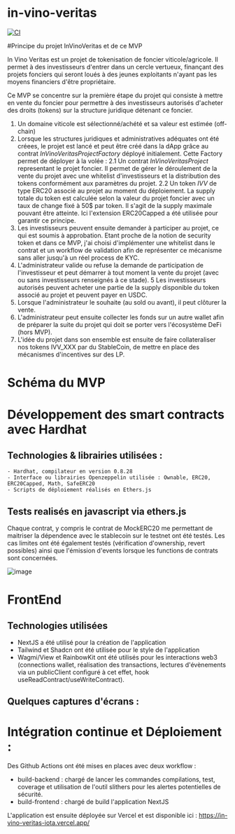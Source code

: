# in-vino-veritas

[![CI](https://github.com/fr4nckr/in-vino-veritas/actions/workflows/workflow.yml/badge.svg)](https://github.com/fr4nckr/in-vino-veritas/actions/workflows/workflow.yml)


#Principe du projet InVinoVeritas et de ce MVP

In Vino Veritas est un projet de tokenisation de foncier viticole/agricole. Il permet à des investisseurs d'entrer dans un cercle vertueux, finançant des projets fonciers qui seront loués à des jeunes exploitants n'ayant pas les moyens financiers d'être propriétaire.

Ce MVP se concentre sur la première étape du projet qui consiste à mettre en vente du foncier pour permettre à des investisseurs autorisés d'acheter des droits (tokens) sur la structure juridique détenant ce foncier.

1. Un domaine viticole est sélectionné/achété et sa valeur est estimée (off-chain)
2. Lorsque les structures juridiques et administratives adéquates ont été créees, le projet est lancé et peut être créé dans la dApp grâce au contrat *InVinoVeritasProjectFactory* déployé initialement. Cette Factory permet de déployer à la volée : 
    2.1 Un contrat *InVinoVeritasProject* representant le projet foncier. Il permet  de gérer le déroulement de la vente du projet avec une whitelist d'investisseurs et la distribution des tokens conformément aux paramètres du projet. 
    2.2 Un token *IVV* de type ERC20 associé au projet au moment du déploiement. La supply totale du token est calculée selon la valeur du projet foncier avec un taux de change fixé à 50$ par token. Il s'agit de la supply maximale pouvant être atteinte. Ici l'extension ERC20Capped a été utilisée pour garantir ce principe.
3. Les investisseurs peuvent ensuite demander à participer au projet, ce qui est soumis à approbation. Etant proche de la notion de security token et dans ce MVP, j'ai choisi d'implémenter une whitelist dans le contrat et un workflow de validation afin de représenter ce mécanisme sans aller jusqu'à un réel process de KYC. 
4. L'administrateur valide ou refuse la demande de participation de l'investisseur et peut démarrer à tout moment la vente du projet (avec ou sans investisseurs renseignés à ce stade). 
5  Les investisseurs autorisés peuvent acheter une partie de la supply disponible du token associé au projet et peuvent payer en USDC. 
5. Lorsque l'administrateur le souhaite (au sold ou avant), il peut clôturer la vente. 
6. L'administrateur peut ensuite collecter les fonds sur un autre wallet afin de préparer la suite du projet qui doit se porter vers l'écosystème DeFi (hors MVP).
7. L'idée du projet dans son ensemble est ensuite de faire collateraliser nos tokens IVV_XXX par du StableCoin, de mettre en place des mécanismes d'incentives sur des LP. 

# Schéma du MVP 



# Développement des smart contracts avec Hardhat 

## Technologies & librairies utilisées : 
    - Hardhat, compilateur en version 0.8.28
    - Interface ou librairies Openzeppelin utilisée : Ownable, ERC20, ERC20Capped, Math, SafeERC20
    - Scripts de déploiement réalisés en Ethers.js 
    
## Tests realisés en javascript via ethers.js

Chaque contrat, y compris le contrat de MockERC20 me permettant de maitriser la dépendence avec le stablecoin sur le testnet ont été testés. 
Les cas limites ont été également testés (vérification d'ownership, revert possibles) ainsi que l'émission d'events lorsque les functions de contrats sont concernées. 

![image](https://github.com/user-attachments/assets/c1c140e8-d276-4218-989b-300887a9ff1a)

# FrontEnd
## Technologies utilisées 

- NextJS a été utilisé pour la création de l'application
- Tailwind et Shadcn ont été utilisée pour le style de l'application
- Wagmi/View et RainbowKit ont été utilisés pour les interactions web3 (connections wallet, réalisation des transactions, lectures d'évènements via un publicClient configuré à cet effet, hook useReadContract/useWriteContract). 

## Quelques captures d'écrans : 




# Intégration continue et Déploiement : 

Des Github Actions ont été mises en places avec deux workflow : 
- build-backend : chargé de lancer les commandes compilations, test, coverage et utilisation de l'outil slithers pour les alertes potentielles de sécurité. 
- build-frontend : chargé de build l'application NextJS

L'application est ensuite déployée sur Vercel et est disponible ici : https://in-vino-veritas-iota.vercel.app/
